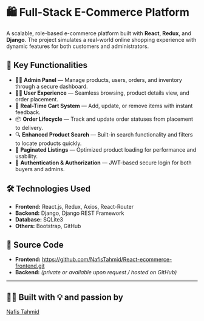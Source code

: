 # 🛍️ Full-Stack E-Commerce Platform

A scalable, role-based e-commerce platform built with **React**, **Redux**, and **Django**. The project simulates a real-world online shopping experience with dynamic features for both customers and administrators.

## 🎯 Key Functionalities

- 👨‍💼 **Admin Panel** — Manage products, users, orders, and inventory through a secure dashboard.
- 🧑‍💻 **User Experience** — Seamless browsing, product details view, and order placement.
- 🔄 **Real-Time Cart System** — Add, update, or remove items with instant feedback.
- 📦 **Order Lifecycle** — Track and update order statuses from placement to delivery.
- 🔍 **Enhanced Product Search** — Built-in search functionality and filters to locate products quickly.
- 📃 **Paginated Listings** — Optimized product loading for performance and usability.
- 🔐 **Authentication & Authorization** — JWT-based secure login for both buyers and admins.

## 🛠️ Technologies Used

- **Frontend:** React.js, Redux, Axios, React-Router
- **Backend:** Django, Django REST Framework
- **Database:** SQLite3
- **Others:** Bootstrap, GitHub

## 📂 Source Code

- **Frontend:** https://github.com/NafisTahmid/React-ecommerce-frontend.git  
- **Backend:** *(private or available upon request / hosted on GitHub)*

---

## 👨‍🎓 Built with 💡 and passion by

[Nafis Tahmid](https://github.com/NafisTahmid)
